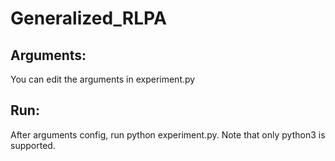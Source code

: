 # Generalized_RLPA

## Arguments: 
You can edit the arguments in experiment.py

## Run:
After arguments config, run python experiment.py. Note that only python3 is supported.
